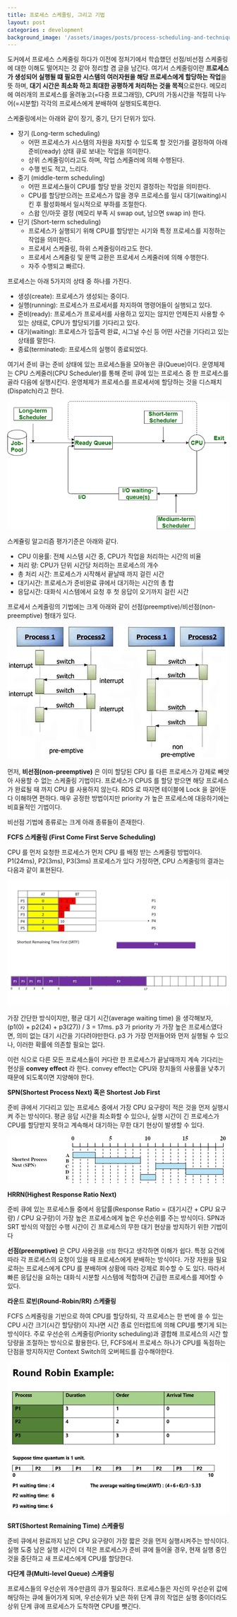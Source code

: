 ```yaml
---
title: 프로세스 스케줄링, 그리고 기법
layout: post
categories : development
background_image: '/assets/images/posts/process-scheduling-and-techniques/Untitled-Diagram-150.png'
---
```


도커에서 프로세스 스케줄링 하다가 이전에 정처기에서 학습했던 선점/비선점 스케줄링에 대한 이해도 떨어지는 것 같아 정리할 겸 글을 남긴다.
여기서 스케줄링이란 **프로세스가 생성되어 실행될 떄 필요한 시스템의 여러자원을 해당 프로세스에게 할당하는 작업**을 뜻 하며, **대기 시간은 최소화 하고 최대한 공평하게 처리하는 것을 목적**으로한다. 메모리에 여러개의 프로세스를 올려놓고(=다중 프로그래밍), CPU의 가동시간을 적절히 나누어(=시분할) 각각의 프로세스에게 분배하여 실행되도록한다. 

스케줄링에서는 아래와 같이 장기, 중기, 단기 단위가 있다.

- 장기 (Long-term scheduling)
  - 어떤 프로세스가 시스템의 자원을 차지할 수 있도록 할 것인가를 결정하여 아래 준비(ready) 상태 큐로 보내는 작업을 의미한다.
  - 상위 스케줄링이라고도 하며, 작업 스케줄러에 의해 수행된다.
  - 수행 빈도 적고, 느리다.
- 중기 (middle-term scheduling)
  - 어떤 프로세스들이 CPU를 할당 받을 것인지 결정하는 작업을 의미한다.
  - CPU를 할당받으려는 프로세스가 많을 경우 프로세스를 일시 대기(waiting)시킨 후 활성화해서 일시적으로 부하를 조절한다.
  - 스왑 인/아웃 결정 (메모리 부족 시 swap out, 남으면 swap in) 한다.
- 단기 (Short-term scheduling)
  - 프로세스가 실행되기 위해 CPU를 할당받는 시기와 특정 프로세스를 지정하는 작업을 의미한다.
  - 프로세서 스케줄링, 하위 스케줄링이라고도 한다.
  - 프로세서 스케줄링 및 문맥 교환은 프로세서 스케줄러에 의해 수행한다.
  - 자주 수행되고 빠르다.

프로세스는 아래 5가지의 상태 중 하나를 가진다.

- 생성(create): 프로세스가 생성되는 중이다.
- 실행(running): 프로세스가 프로세서를 차지하여 명령어들이 실행되고 있다.
- 준비(ready): 프로세스가 프로세서를 사용하고 있지는 않지만 언제든지 사용할 수 있는 상태로, CPU가 할당되기를 기다리고 있다.
- 대기(waiting): 프로세스가 입출력 완료, 시그널 수신 등 어떤 사건을 기다리고 있는 상태를 말한다.
- 종료(terminated): 프로세스의 실행이 종료되었다.

여기서 준비 큐는 준비 상태에 있는 프로세스들을 모아놓은 큐(Queue)이다.
운영체제는 CPU 스케줄러(CPU Scheduler)를 통해 준비 큐에 있는 프로세스 중 한 프로세스를 골라 다음에 실행시킨다.
운영체제가 프로세스를 프로세서에 할당하는 것을 디스패치(Dispatch)라고 한다.

![](/assets/images/posts/process-scheduling-and-techniques/Untitled-Diagram-150.png)

스케쥴링 알고리즘 평가기준은 아래와 같다.

- CPU 이용률: 전체 시스템 시간 중, CPU가 작업을 처리하는 시간의 비율
- 처리 량: CPU가 단위 시간당 처리하는 프로세스의 개수
- 총 처리 시간: 프로세스가 시작해서 끝날때 까지 걸린 시간
- 대기시간: 프로세스가 준비완료 큐에서 대기하는 시간의 총 합
- 응답시간: 대화식 시스템에서 요청 후 첫 응답이 오기까지 걸린 시간

프로세서 스케줄링의 기법에는 크게 아래와 같이 선점(preemptive)/비선점(non-preemptive) 형태가 있다.

![](/assets/images/posts/process-scheduling-and-techniques/preemptive-vs-non-preemptive.jpg)

먼저, **비선점(non-preemptive)** 은 이미 할당된 CPU 를 다른 프로세스가 강제로 빼앗아 사용할 수 없는 스케줄링 기법이다.
프로세스가 CPUS 를 할당 받으면 해당 프로세스가 완료될 때 까지 CPU 를 사용하지 않는다. RDS 로 따지면 테이블에 Lock 을 걸어둔다 이해하면 편하다. 매우 공정한 방법이지만 priority 가 높은 프로세스에 대응하기에는 비효율적인 기법이다.

비선점 기법에 종류로는 크게 아래 종류들이 존재한다.

**FCFS 스케줄링 (First Come First Serve Scheduling)**

CPU 를 먼저 요청한 프로세스가 먼저 CPU 를 배정 받는 스케줄링 방법이다.
P1(24ms), P2(3ms), P3(3ms) 프로세스가 있다 가정하면, CPU 스케줄링의 결과는 다음과 같이 표현된다.

![](/assets/images/posts/process-scheduling-and-techniques/maxresdefault.jpg)

가장 간단한 방식이지만, 평균 대기 시간(average waiting time) 을 생각해보자, (p1(0) + p2(24) + p3(27)) / 3 = 17ms.
p3 가 priority 가 가장 높은 프로세스였다면, 의미 없는 대기 시간을 기다려야만한다.
p3 가 가장 먼저들어와 먼저 실행될 수 있으나, 이러한 확률에 의존할 필요는 없다.

이런 식으로 다른 모든 프로세스들이 커다란 한 프로세스가 끝날때까지 계속 기다리는 현상을 **convey effect** 라 한다. convey effect는 CPU와 장치들의 사용률을 낮추기 때문에 되도록이면 지양해야 한다.


**SPN(Shortest Process Next) 혹은 Shortest Job First**

준비 큐에서 기다리고 있는 프로세스 중에서 가장 CPU 요구량이 적은 것을 먼저 실행시켜 주는 방식이다. 평균 응답 시간을 최소화할 수 있으나, 실행 시간이 긴 프로세스가 CPU를 할당받지 못하고 계속해서 대기하는 무한 대기 현상이 발생할 수 있다.

![](/assets/images/posts/process-scheduling-and-techniques/spn..jpg)

**HRRN(Highest Response Ratio Next)**

준비 큐에 있는 프로세스들 중에서 응답률(Response Ratio = (대기시간 + CPU 요구량) / CPU 요구량)이 가장 높은 프로세스에게 높은 우선순위를 주는 방식이다. SPN과 SRT 방식의 약점인 수행 시간이 긴 프로세스의 무한 대기 현상을 방지하기 위한 기법이다


**선점(preemptive)** 은 CPU 사용권을 `선점` 한다고 생각하면 이해가 쉽다. 특정 요건에 따라 각 프로세스의 요청이 있을 때 프로세스에게 분배하는 방식이다. 가장 자원을 필요로하는 프로세스에게 CPU 를 분배하며 상황에 따라 강제로 회수할 수 도 있다. 따라서 빠른 응답신을 요하는 대화식 시분할 시스템에 적합하며 긴급한 프로세스를 제어할 수 있다.

**라운드 로빈(Round-Robin/RR) 스케줄링**

FCFS 스케줄링을 기반으로 하여 CPU를 할당하되, 각 프로세스는 한 번에 쓸 수 있는 CPU 시간 크기(시간 할당량)이 지나면 시간 종료 인터럽트에 의해 CPU를 뺏기게 되는 방식이다. 주로 우선순위 스케줄링(Priority scheduling)과 결합해 프로세스의 시간 할당량을 조절하는 방식으로 활용한다.
단, FCFS에서 프로세스 하나가 CPU를 독점하는 단점을 방지하지만 Context Switch의 오버헤드를 감수해야한다.

![](/assets/images/posts/process-scheduling-and-techniques/round-robin-1.jpg)

**SRT(Shortest Remaining Time) 스케줄링**

준비 큐에서 완료까지 남은 CPU 요구량이 가장 짧은 것을 먼저 실행시켜주는 방식이다. 실행 도중 남은 실행 시간이 더 적은 프로세스가 준비 큐에 들어올 경우, 현재 실행 중인 것을 중단하고 새 프로세스에게 CPU를 할당한다.

**다단계 큐(Multi-level Queue) 스케줄링**

프로세스들의 우선순위 개수만큼의 큐가 필요하다. 프로세스들은 자신의 우선순위 값에 해당하는 큐에 들어가게 되며, 우선순위가 낮은 하위 단계 큐의 작업은 실행 중이더라도 상위 단계 큐에 프로세스가 도착하면 CPU를 뺏긴다.